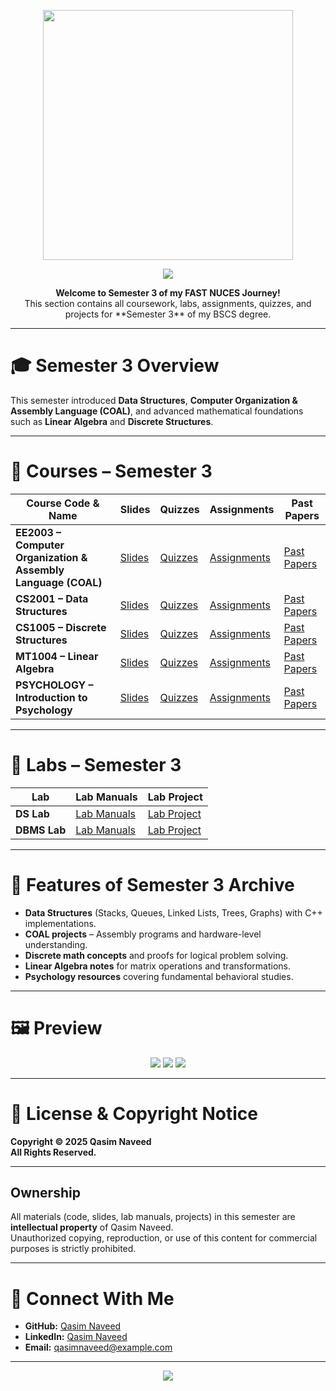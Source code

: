 <p align="center">
  <img src="https://github.com/deviljerry/FAST-NUCES-work/blob/main/Images/logo.png" width="400" />
</p>

<!-- Banner -->
<p align="center">
  <img src="https://capsule-render.vercel.app/api?type=waving&color=gradient&height=200&section=header&text=Qasim%20Naveed's%20Semester%203&fontSize=40&fontAlignY=35&animation=fadeIn" />
</p>

<p align="center">
  <b>Welcome to Semester 3 of my FAST NUCES Journey!</b><br>
  This section contains all coursework, labs, assignments, quizzes, and projects for **Semester 3** of my BSCS degree.
</p>

---

# **🎓 Semester 3 Overview**
This semester introduced **Data Structures**, **Computer Organization & Assembly Language (COAL)**, and advanced mathematical foundations such as **Linear Algebra** and **Discrete Structures**.

---

# **📌 Courses – Semester 3**

| **Course Code & Name** | **Slides** | **Quizzes** | **Assignments** | **Past Papers** |
|------------------------|------------|-------------|-----------------|-----------------|
| **EE2003 – Computer Organization & Assembly Language (COAL)** | [Slides](./Course/COAL/Slides) | [Quizzes](./Course/COAL/Quizzes) | [Assignments](./Course/COAL/Assignments) | [Past Papers](./Course/COAL/Past-Papers) |
| **CS2001 – Data Structures** | [Slides](./Course/DS/Slides) | [Quizzes](./Course/DS/Quizzes) | [Assignments](./Course/DS/Assignments) | [Past Papers](./Course/DS/Past-Papers) |
| **CS1005 – Discrete Structures** | [Slides](./Course/Discrete-Structures/Slides) | [Quizzes](./Course/Discrete-Structures/Quizzes) | [Assignments](./Course/Discrete-Structures/Assignments) | [Past Papers](./Course/Discrete-Structures/Past-Papers) |
| **MT1004 – Linear Algebra** | [Slides](./Course/Linear-Algebra/Slides) | [Quizzes](./Course/Linear-Algebra/Quizzes) | [Assignments](./Course/Linear-Algebra/Assignments) | [Past Papers](./Course/Linear-Algebra/Past-Papers) |
| **PSYCHOLOGY – Introduction to Psychology** | [Slides](./Course/Psychology/Slides) | [Quizzes](./Course/Psychology/Quizzes) | [Assignments](./Course/Psychology/Assignments) | [Past Papers](./Course/Psychology/Past-Papers) |

---

# **🧪 Labs – Semester 3**

| **Lab** | **Lab Manuals** | **Lab Project** |
|---------|-----------------|-----------------|
| **DS Lab** | [Lab Manuals](./Lab/DS-Lab/Lab-Manuals) | [Lab Project](./Lab/DS-Lab/Lab-Project) |
| **DBMS Lab** | [Lab Manuals](./Lab/DBMS-Lab/Lab-Manuals) | [Lab Project](./Lab/DBMS-Lab/Lab-Project) |

---

# **🎯 Features of Semester 3 Archive**
- **Data Structures** (Stacks, Queues, Linked Lists, Trees, Graphs) with C++ implementations.
- **COAL projects** – Assembly programs and hardware-level understanding.
- **Discrete math concepts** and proofs for logical problem solving.
- **Linear Algebra notes** for matrix operations and transformations.
- **Psychology resources** covering fundamental behavioral studies.

---

# **🖼 Preview**
<p align="center">
  <img src="https://img.shields.io/badge/FAST%20NUCES-BSCS-blue?style=for-the-badge&logo=microsoft-academic" />
  <img src="https://img.shields.io/badge/Semester-3-green?style=for-the-badge&logo=github" />
  <img src="https://img.shields.io/badge/All%20Rights%20Reserved-red?style=for-the-badge&logo=security" />
</p>

---

# 📜 License & Copyright Notice

**Copyright © 2025 Qasim Naveed**  
**All Rights Reserved.**

---

## **Ownership**
All materials (code, slides, lab manuals, projects) in this semester are **intellectual property** of Qasim Naveed.  
Unauthorized copying, reproduction, or use of this content for commercial purposes is strictly prohibited.

---

# **🤝 Connect With Me**
- **GitHub:** [Qasim Naveed](https://github.com/deviljerry)
- **LinkedIn:** [Qasim Naveed](https://www.linkedin.com/in/qasim-naveed)
- **Email:** qasimnaveed@example.com

---

<p align="center">
  <img src="https://capsule-render.vercel.app/api?type=waving&color=gradient&height=100&section=footer" />
</p>
